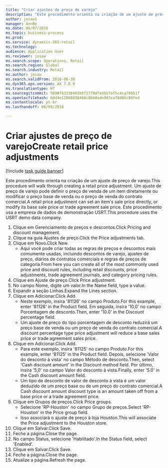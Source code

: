 ```yaml
--- 
title: "Criar ajustes de preço de varejo"
description: "Este procedimento orienta na criação de um ajuste de preço de varejo."
author: josaw1
manager: AnnBe
ms.date: 06/07/2016
ms.topic: business-process
ms.prod: 
ms.service: dynamics-365-retail
ms.technology: 
audience: Application User
ms.reviewer: josaw
ms.search.scope: Operations, Retail
ms.search.region: Global
ms.search.industry: Retail
ms.author: josaw
ms.search.validFrom: 2016-06-30
ms.dyn365.ops.version: AX 7.0.0
ms.translationtype: HT
ms.sourcegitcommit: 5098fb3339403b6f2779dfe3bb7ef5c4ca78051f
ms.openlocfilehash: 6dd4e12008838460c0bb0ade907ea78d06c80fed
ms.contentlocale: pt-br
ms.lasthandoff: 08/09/2018

---
```

# <a name="create-retail-price-adjustments"></a><span data-ttu-id="a9963-103">Criar ajustes de preço de varejo</span><span class="sxs-lookup"><span data-stu-id="a9963-103">Create retail price adjustments</span></span>

[!include [task guide banner](../includes/task-guide-banner.md)]

<span data-ttu-id="a9963-104">Este procedimento orienta na criação de um ajuste de preço de varejo.</span><span class="sxs-lookup"><span data-stu-id="a9963-104">This procedure will walk through creating a retail price adjustment.</span></span> <span data-ttu-id="a9963-105">Um ajuste de preço de varejo pode definir o preço de venda de um item diretamente ou modificar o preço base de venda ou o preço de venda do contrato comercial.</span><span class="sxs-lookup"><span data-stu-id="a9963-105">A retail price adjustment can set an item's sale price directly, or modify its base sale price or trade agreement sale price.</span></span> <span data-ttu-id="a9963-106">Este procedimento usa a empresa de dados de demonstração USRT.</span><span class="sxs-lookup"><span data-stu-id="a9963-106">This procedure uses the USRT demo data company.</span></span>

1. <span data-ttu-id="a9963-107">Clique em Gerenciamento de preços e descontos.</span><span class="sxs-lookup"><span data-stu-id="a9963-107">Click Pricing and discount management.</span></span>
2. <span data-ttu-id="a9963-108">Clique na guia Ajustes de preço.</span><span class="sxs-lookup"><span data-stu-id="a9963-108">Click the Price adjustments tab.</span></span>
3. <span data-ttu-id="a9963-109">Clique em Novo.</span><span class="sxs-lookup"><span data-stu-id="a9963-109">Click New.</span></span>
    * <span data-ttu-id="a9963-110">Aqui você pode criar todas as regras de preços e descontos mais comumente usadas, incluindo descontos de varejo, ajustes de preço, diários de contratos comerciais e regras de preços de categoria.</span><span class="sxs-lookup"><span data-stu-id="a9963-110">From here you can create all of the most commonly used price and discount rules, including retail discounts, price adjustments, trade agreement journals, and category pricing rules.</span></span>  
4. <span data-ttu-id="a9963-111">Clique em Ajuste de preço.</span><span class="sxs-lookup"><span data-stu-id="a9963-111">Click Price adjustment.</span></span>
5. <span data-ttu-id="a9963-112">No campo Nome, digite um valor.</span><span class="sxs-lookup"><span data-stu-id="a9963-112">In the Name field, type a value.</span></span>
6. <span data-ttu-id="a9963-113">Expandir a seção Linhas.</span><span class="sxs-lookup"><span data-stu-id="a9963-113">Expand the Lines section.</span></span>
7. <span data-ttu-id="a9963-114">Clique em Adicionar.</span><span class="sxs-lookup"><span data-stu-id="a9963-114">Click Add.</span></span>
    * <span data-ttu-id="a9963-115">Neste exemplo, insira '81126' no campo Produto.</span><span class="sxs-lookup"><span data-stu-id="a9963-115">For this example, enter '81126' in the Product field.</span></span>    <span data-ttu-id="a9963-116">Em seguida, insira '10,0' no campo Porcentagem de desconto.</span><span class="sxs-lookup"><span data-stu-id="a9963-116">Then, enter '10.0' in the Discount percentage field.</span></span>  
    * <span data-ttu-id="a9963-117">Um ajuste de preço do tipo porcentagem de desconto reduzirá um preço base de venda ou um preço de venda do contrato comercial.</span><span class="sxs-lookup"><span data-stu-id="a9963-117">A discount percentage type price adjustment will reduce a base sales price or trade agreement sales price.</span></span>  
8. <span data-ttu-id="a9963-118">Clique em Adicionar.</span><span class="sxs-lookup"><span data-stu-id="a9963-118">Click Add.</span></span>
    * <span data-ttu-id="a9963-119">Para este exemplo, insira '81125' no campo Produto.</span><span class="sxs-lookup"><span data-stu-id="a9963-119">For this example, enter '81125' in the Product field.</span></span>    <span data-ttu-id="a9963-120">Depois, selecione 'Valor do desconto à vista' no campo Método de desconto.</span><span class="sxs-lookup"><span data-stu-id="a9963-120">Then, select 'Cash discount amount' in the Discount method field.</span></span>    <span data-ttu-id="a9963-121">Por último, insira '5,0' no campo Valor do desconto à vista.</span><span class="sxs-lookup"><span data-stu-id="a9963-121">Finally, enter '5.0' in the Cash discount amount field.</span></span>  
    * <span data-ttu-id="a9963-122">Um tipo de desconto de valor de desconto à vista é um valor deduzido de um preço base ou de um preço do contrato comercial.</span><span class="sxs-lookup"><span data-stu-id="a9963-122">A Cash discount amount discount type is an amount taken off from a base price or a trade agreement price.</span></span>  
9. <span data-ttu-id="a9963-123">Clique em Grupos de preços.</span><span class="sxs-lookup"><span data-stu-id="a9963-123">Click Price groups.</span></span>
    * <span data-ttu-id="a9963-124">Selecione 'RP-Houston' no campo Grupo de preços.</span><span class="sxs-lookup"><span data-stu-id="a9963-124">Select 'RP-Houston' in the Price group field.</span></span>  
    * <span data-ttu-id="a9963-125">Isso associará o ajuste de preço à loja Houston.</span><span class="sxs-lookup"><span data-stu-id="a9963-125">This will associate the Price adjustment to the Houston store.</span></span>  
10. <span data-ttu-id="a9963-126">Clique em Salvar.</span><span class="sxs-lookup"><span data-stu-id="a9963-126">Click Save.</span></span>
11. <span data-ttu-id="a9963-127">Feche a página.</span><span class="sxs-lookup"><span data-stu-id="a9963-127">Close the page.</span></span>
12. <span data-ttu-id="a9963-128">No campo Status, selecione 'Habilitado'.</span><span class="sxs-lookup"><span data-stu-id="a9963-128">In the Status field, select 'Enabled'.</span></span>
13. <span data-ttu-id="a9963-129">Clique em Salvar.</span><span class="sxs-lookup"><span data-stu-id="a9963-129">Click Save.</span></span>
14. <span data-ttu-id="a9963-130">Feche a página.</span><span class="sxs-lookup"><span data-stu-id="a9963-130">Close the page.</span></span>
15. <span data-ttu-id="a9963-131">Atualize a página.</span><span class="sxs-lookup"><span data-stu-id="a9963-131">Refresh the page.</span></span>


